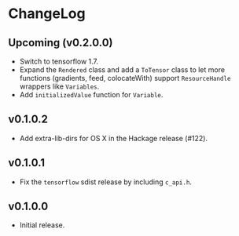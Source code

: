 # ChangeLog

## Upcoming (v0.2.0.0)
- Switch to tensorflow 1.7.
- Expand the `Rendered` class and add a `ToTensor` class to let more functions
  (gradients, feed, colocateWith) support `ResourceHandle` wrappers like
  `Variables`.
- Add `initializedValue` function for `Variable`.

## v0.1.0.2
- Add extra-lib-dirs for OS X in the Hackage release (#122).

## v0.1.0.1
- Fix the `tensorflow` sdist release by including `c_api.h`.

## v0.1.0.0
- Initial release.
